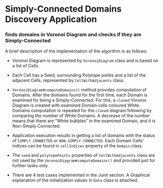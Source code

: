Simply-Connected Domains Discovery Application
=============================================

### finds domains in Voronoi Diagram and checks if they are Simply-Connected
A brief description of the implementation of the algorithm is as follows: 

- Voronoi Diagram is represented by `VoronoiDiagram` class and is based on a list of Cells.

- Each Cell has a Seed, surrounding Polytope points and a list of the adjacent Cells, represented by `CellWithAdjacents`
  class.
- `VoronoiDiagram#computeDomains()` method provides computation of Domains.
After the domains found for the first time, each Domain is examined for being a Simply-Connected. For this, a `cloned` 
Voronoi Diagram is created with examined Domain cells coloured White. Domains computation is repeated for the `cloned`
diagram following by comparing the number of White Domains. A decrease of the number means that there are 
"White bubbles" in the examined Domain, and it is Non-Simply Connected.
- Application execution results in getting a list of domains with the status of `SIMPLY_CONNECTED` or 
`NON_SIMPLY_CONNECTED`.
Each Domain Cells' indices can be found in `cellIndices` property of the `Domain` class.
- The `seed` and `polytopePoints` properties of `CellWithAdjacents` class are not used by the 
`VoronoiDiagram#computeDomains()`
and provided just for further tasks only.
- There are 4 test cases implemented in the Junit section. A Graphical explanation of the initialization values in
`Data` class is attached. 
